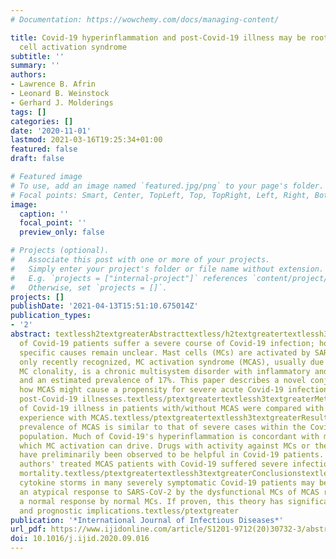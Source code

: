 ```yaml
---
# Documentation: https://wowchemy.com/docs/managing-content/

title: Covid-19 hyperinflammation and post-Covid-19 illness may be rooted in mast
  cell activation syndrome
subtitle: ''
summary: ''
authors:
- Lawrence B. Afrin
- Leonard B. Weinstock
- Gerhard J. Molderings
tags: []
categories: []
date: '2020-11-01'
lastmod: 2021-03-16T19:25:34+01:00
featured: false
draft: false

# Featured image
# To use, add an image named `featured.jpg/png` to your page's folder.
# Focal points: Smart, Center, TopLeft, Top, TopRight, Left, Right, BottomLeft, Bottom, BottomRight.
image:
  caption: ''
  focal_point: ''
  preview_only: false

# Projects (optional).
#   Associate this post with one or more of your projects.
#   Simply enter your project's folder or file name without extension.
#   E.g. `projects = ["internal-project"]` references `content/project/deep-learning/index.md`.
#   Otherwise, set `projects = []`.
projects: []
publishDate: '2021-04-13T15:51:10.675014Z'
publication_types:
- '2'
abstract: textlessh2textgreaterAbstracttextless/h2textgreatertextlessh3textgreaterObjectivestextless/h3textgreatertextlessptextgreaterOne-fifth
  of Covid-19 patients suffer a severe course of Covid-19 infection; however, the
  specific causes remain unclear. Mast cells (MCs) are activated by SARS-CoV-2. Although
  only recently recognized, MC activation syndrome (MCAS), usually due to acquired
  MC clonality, is a chronic multisystem disorder with inflammatory and allergic themes,
  and an estimated prevalence of 17%. This paper describes a novel conjecture explaining
  how MCAS might cause a propensity for severe acute Covid-19 infection and chronic
  post-Covid-19 illnesses.textless/ptextgreatertextlessh3textgreaterMethodstextless/h3textgreatertextlessptextgreaterObservations
  of Covid-19 illness in patients with/without MCAS were compared with extensive clinical
  experience with MCAS.textless/ptextgreatertextlessh3textgreaterResultstextless/h3textgreatertextlessptextgreaterThe
  prevalence of MCAS is similar to that of severe cases within the Covid-19-infected
  population. Much of Covid-19's hyperinflammation is concordant with manners of inflammation
  which MC activation can drive. Drugs with activity against MCs or their mediators
  have preliminarily been observed to be helpful in Covid-19 patients. None of the
  authors' treated MCAS patients with Covid-19 suffered severe infection, let alone
  mortality.textless/ptextgreatertextlessh3textgreaterConclusionstextless/h3textgreatertextlessptextgreaterHyperinflammatory
  cytokine storms in many severely symptomatic Covid-19 patients may be rooted in
  an atypical response to SARS-CoV-2 by the dysfunctional MCs of MCAS rather than
  a normal response by normal MCs. If proven, this theory has significant therapeutic
  and prognostic implications.textless/ptextgreater
publication: '*International Journal of Infectious Diseases*'
url_pdf: https://www.ijidonline.com/article/S1201-9712(20)30732-3/abstract
doi: 10.1016/j.ijid.2020.09.016
---
```

